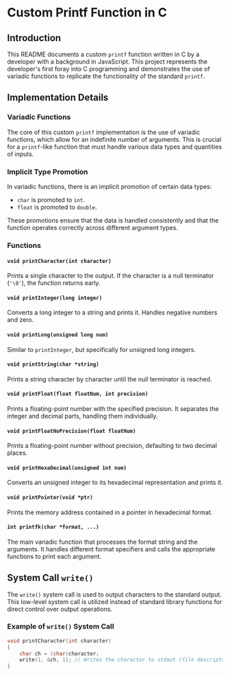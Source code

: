 # Custom Printf Function in C

## Introduction
This README documents a custom `printf` function written in C by a developer with a background in JavaScript. This project represents the developer's first foray into C programming and demonstrates the use of variadic functions to replicate the functionality of the standard `printf`.

## Implementation Details

### Variadic Functions
The core of this custom `printf` implementation is the use of variadic functions, which allow for an indefinite number of arguments. This is crucial for a `printf`-like function that must handle various data types and quantities of inputs.

### Implicit Type Promotion
In variadic functions, there is an implicit promotion of certain data types:
- `char` is promoted to `int`.
- `float` is promoted to `double`.

These promotions ensure that the data is handled consistently and that the function operates correctly across different argument types.

### Functions

#### `void printCharacter(int character)`
Prints a single character to the output. If the character is a null terminator (`'\0'`), the function returns early.

#### `void printInteger(long integer)`
Converts a long integer to a string and prints it. Handles negative numbers and zero.

#### `void printLong(unsigned long num)`
Similar to `printInteger`, but specifically for unsigned long integers.

#### `void printString(char *string)`
Prints a string character by character until the null terminator is reached.

#### `void printFloat(float floatNum, int precision)`
Prints a floating-point number with the specified precision. It separates the integer and decimal parts, handling them individually.

#### `void printFloatNoPrecision(float floatNum)`
Prints a floating-point number without precision, defaulting to two decimal places.

#### `void printHexaDecimal(unsigned int num)`
Converts an unsigned integer to its hexadecimal representation and prints it.

#### `void printPointer(void *ptr)`
Prints the memory address contained in a pointer in hexadecimal format.

#### `int printfk(char *format, ...)`
The main variadic function that processes the format string and the arguments. It handles different format specifiers and calls the appropriate functions to print each argument.

## System Call `write()`
The `write()` system call is used to output characters to the standard output. This low-level system call is utilized instead of standard library functions for direct control over output operations.

### Example of `write()` System Call
```c
void printCharacter(int character)
{
    char ch = (char)character;
    write(1, &ch, 1); // Writes the character to stdout (file descriptor 1)
}
